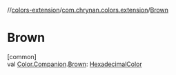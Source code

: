 //[colors-extension](../../index.md)/[com.chrynan.colors.extension](index.md)/[Brown](-brown.md)

# Brown

[common]\
val [Color.Companion](../../../colors-core/colors-core/com.chrynan.colors/-color/-companion/index.md).[Brown](-brown.md): [HexadecimalColor](../../../colors-core/colors-core/com.chrynan.colors/-hexadecimal-color/index.md)
